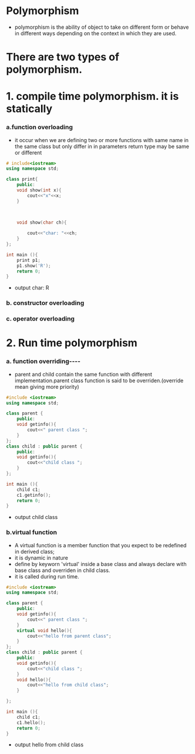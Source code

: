 # Polymorphism
* polymorphism is the ability of object to take on different form or behave in different
ways depending on the context in which they are used.

# There are two types of polymorphism.

# 1. compile time polymorphism. it is statically


### a.function overloading
* it occur when we are defining two or more functions with same name in the same class but only differ in 
in parameters return type may be same or different 

```cpp
# include<iostream>
using namespace std;

class print{
    public:
    void show(int x){
        cout<<"x"<<x;
    }


   
    void show(char ch){
        
        cout<<"char: "<<ch;
    }
};

int main (){
    print p1;
    p1.show('R');
    return 0;
}
```
* output
char: R

### b. constructor overloading
### c. operator overloading


# 2. Run time polymorphism

### a. function overriding----
* parent and child contain the same function with different implementation.parent class function is  said to be overriden.(override mean giving more priority)
```cpp
#include <iostream>
using namespace std;

class parent {
    public:
    void getinfo(){
        cout<<" parent class ";
    }
};
class child : public parent {
    public:
    void getinfo(){
        cout<<"child class ";
    }
};

int main (){
    child c1;
    c1.getinfo();
    return 0;
}
```
* output
child class 
### b.virtual function
* A virtual function is a member function that you expect to be redefined in derived class;
* it is dynamic in nature 
* define by keyworn 'virtual' inside a base class and always declare with base class and overriden in child class.
* it is called during run time.
```cpp
#include <iostream>
using namespace std;

class parent {
    public:
    void getinfo(){
        cout<<" parent class ";
    }
    virtual void hello(){
        cout<<"hello from parent class";
    }
};
class child : public parent {
    public:
    void getinfo(){
        cout<<"child class ";
    }
    void hello(){
        cout<<"hello from child class";
    }

};

int main (){
    child c1;
    c1.hello();
    return 0;
}
```
* output
hello from child class